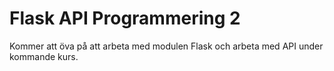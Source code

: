 # Flask API Programmering 2

Kommer att öva på att arbeta med modulen Flask och arbeta med API under kommande kurs.


